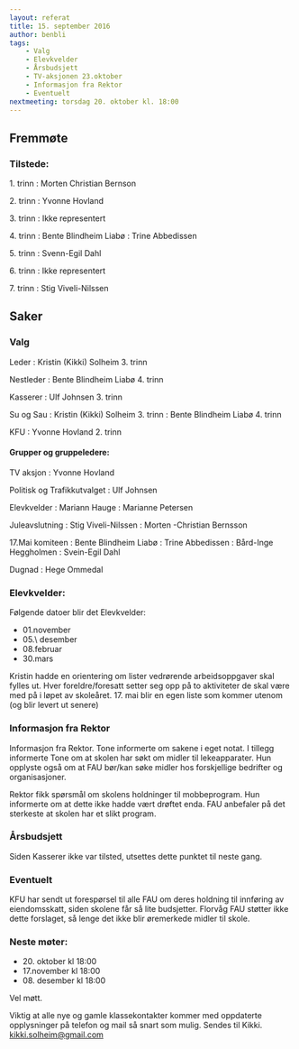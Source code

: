 ```yaml
---
layout: referat
title: 15. september 2016
author: benbli
tags:
    - Valg
    - Elevkvelder
    - Årsbudsjett
    - TV-aksjonen 23.oktober
    - Informasjon fra Rektor
    - Eventuelt
nextmeeting: torsdag 20. oktober kl. 18:00
---
```



Fremmøte
--------

### Tilstede:

1\. trinn
: Morten Christian Bernson

2\. trinn
: Yvonne Hovland

3\. trinn
: Ikke representert

4\. trinn
: Bente Blindheim Liabø
: Trine Abbedissen

5\. trinn
: Svenn-Egil Dahl

6\. trinn
: Ikke representert

7\. trinn
: Stig Viveli-Nilssen

Saker
------

### Valg

Leder
: Kristin (Kikki) Solheim 3. trinn

Nestleder
: Bente Blindheim Liabø 4. trinn

Kasserer
: Ulf Johnsen 3. trinn

Su og Sau
: Kristin (Kikki) Solheim 3. trinn
: Bente Blindheim Liabø 4. trinn

KFU
: Yvonne Hovland 2. trinn


#### Grupper og gruppeledere:

TV aksjon
: Yvonne Hovland

Politisk og Trafikkutvalget
: Ulf Johnsen

Elevkvelder
: Mariann Hauge
: Marianne Petersen

Juleavslutning
: Stig Viveli-Nilssen
: Morten -Christian Bernsson

17\.Mai komiteen
: Bente Blindheim Liabø
: Trine Abbedissen
: Bård-Inge Heggholmen
: Svein-Egil Dahl

Dugnad
: Hege Ommedal

### Elevkvelder:

Følgende datoer blir det Elevkvelder:
- 01\.november
- 05.\ desember
- 08\.februar
- 30\.mars


Kristin hadde en orientering om lister vedrørende arbeidsoppgaver skal fylles ut. Hver foreldre/foresatt setter seg opp på to aktiviteter de skal være med på i løpet av skoleåret.
17\. mai blir en egen liste som kommer utenom (og blir levert ut senere)

### Informasjon fra Rektor

Informasjon fra Rektor. Tone informerte om sakene i eget notat. I tillegg informerte Tone om at skolen har søkt om midler til lekeapparater. Hun opplyste også om at FAU bør/kan søke midler hos forskjellige bedrifter og organisasjoner.

Rektor fikk spørsmål om skolens holdninger til mobbeprogram. Hun informerte om at dette ikke hadde vært drøftet enda. FAU anbefaler på det sterkeste at skolen har et slikt program.

### Årsbudsjett

Siden Kasserer ikke var tilsted, utsettes dette punktet til neste gang.

### Eventuelt

KFU har sendt ut forespørsel til alle FAU om deres holdning til innføring av eiendomsskatt, siden skolene får så lite budsjetter. Florvåg FAU støtter ikke dette forslaget, så lenge det ikke blir øremerkede midler til skole.

### Neste møter:
- 20\. oktober kl 18:00
- 17\.november kl 18:00
- 08\. desember kl 18:00

Vel møtt.

Viktig at alle nye og gamle klassekontakter kommer med oppdaterte opplysninger på telefon og mail så snart som mulig. Sendes til Kikki. <kikki.solheim@gmail.com>

